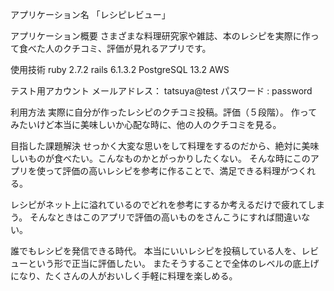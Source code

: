 アプリケーション名
「レシピレビュー」

アプリケーション概要
さまざまな料理研究家や雑誌、本のレシピを実際に作って食べた人のクチコミ、評価が見れるアプリです。

使用技術
ruby 2.7.2
rails 6.1.3.2
PostgreSQL 13.2
AWS


テスト用アカウント
メールアドレス： tatsuya@test
パスワード : password

利用方法
実際に自分が作ったレシピのクチコミ投稿。評価（５段階）。
作ってみたいけど本当に美味しいか心配な時に、他の人のクチコミを見る。

目指した課題解決
せっかく大変な思いをして料理をするのだから、絶対に美味しいものが食べたい。こんなものかとがっかりしたくない。
そんな時にこのアプリを使って評価の高いレシピを参考に作ることで、満足できる料理がつくれる。

レシピがネット上に溢れているのでどれを参考にするか考えるだけで疲れてしまう。
そんなときはこのアプリで評価の高いものをさんこうにすれば間違いない。

誰でもレシピを発信できる時代。
本当にいいレシピを投稿している人を、レビューという形で正当に評価したい。
またそうすることで全体のレベルの底上げになり、たくさんの人がおいしく手軽に料理を楽しめる。

